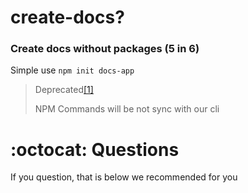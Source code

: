 # create-docs?
### Create docs without packages (5 in 6)
Simple use `npm init docs-app` 
> Deprecated[[1]](^1)
>
> NPM Commands will be not sync with our cli
# :octocat: Questions
If you question, that is below we recommended for you

 [^1]: # Why I don't use init docs-app
 [^1]: Our global commands use the our specific needs git/create the docs in your servers
